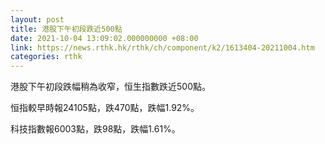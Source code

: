 ```yaml
---
layout: post
title: 港股下午初段跌近500點
date: 2021-10-04 13:09:02.000000000 +08:00
link: https://news.rthk.hk/rthk/ch/component/k2/1613404-20211004.htm
categories: rthk
---
```


港股下午初段跌幅稍為收窄，恒生指數跌近500點。

恒指較早時報24105點，跌470點，跌幅1.92%。

科技指數報6003點，跌98點，跌幅1.61%。
